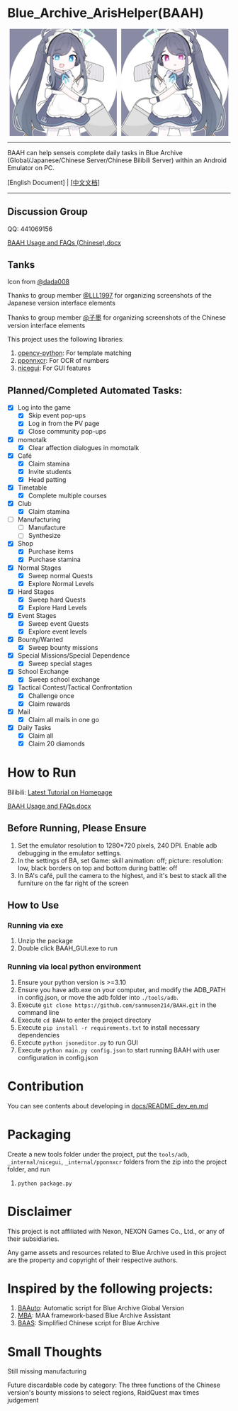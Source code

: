 # Blue_Archive_ArisHelper(BAAH)

<div style="display:flex;justify-content:space-around"><img src="../DATA/assets/aris.png" style="width:48%"/><img src="../DATA/assets/kei.png" style="width:48%"/></div>


---

BAAH can help senseis complete daily tasks in Blue Archive (Global/Japanese/Chinese Server/Chinese Bilibili Server) within an Android Emulator on PC.

[English Document] | [[中文文档]](../README.md)

---

## Discussion Group

QQ: 441069156

[BAAH Usage and FAQs (Chinese).docx](https://docs.qq.com/doc/DR1RPaURleGF0ZWFS)

## Tanks

Icon from [@dada008](https://space.bilibili.com/23726244)

Thanks to group member [@LLL1997](https://github.com/LLL1997) for organizing screenshots of the Japanese version interface elements

Thanks to group member [@子墨](https://space.bilibili.com/11179370) for organizing screenshots of the Chinese version interface elements

This project uses the following libraries: 

1. [opencv-python](https://github.com/opencv/opencv): For template matching
2. [pponnxcr](https://github.com/hgjazhgj/pponnxcr): For OCR of numbers
3. [nicegui](https://github.com/zauberzeug/nicegui): For GUI features

## Planned/Completed Automated Tasks:

- [x] Log into the game
  - [x] Skip event pop-ups
  - [x] Log in from the PV page
  - [x] Close community pop-ups

- [x] momotalk
  - [x] Clear affection dialogues in momotalk

- [x] Café
  - [x] Claim stamina
  - [x] Invite students
  - [x] Head patting
- [x] Timetable
  - [x] Complete multiple courses
- [x] Club
  - [x] Claim stamina
- [ ] Manufacturing
  - [ ] Manufacture
  - [ ] Synthesize
- [x] Shop
  - [x] Purchase items
  - [x] Purchase stamina

- [x] Normal Stages
  - [x] Sweep normal Quests
  - [x] Explore Normal Levels
- [x] Hard Stages
  - [x] Sweep hard Quests
  - [x] Explore Hard Levels
- [x] Event Stages
  - [x] Sweep event Quests
  - [x] Explore event levels
- [x] Bounty/Wanted
  - [x] Sweep bounty missions
- [x] Special Missions/Special Dependence
  - [x] Sweep special stages
- [x] School Exchange
  - [x] Sweep school exchange
- [x] Tactical Contest/Tactical Confrontation
  - [x] Challenge once
  - [x] Claim rewards
- [x] Mail
  - [x] Claim all mails in one go
- [x] Daily Tasks
  - [x] Claim all
  - [x] Claim 20 diamonds

# How to Run

Bilibili: [Latest Tutorial on Homepage](https://space.bilibili.com/7331920?spm_id_from=333.1007.0.0)

[BAAH Usage and FAQs.docx](https://docs.qq.com/doc/DR1RPaURleGF0ZWFS)

## Before Running, Please Ensure

1. Set the emulator resolution to 1280*720 pixels, 240 DPI. Enable adb debugging in the emulator settings.
2. In the settings of BA, set Game: skill animation: off; picture: resolution: low, black borders on top and bottom during battle: off
3. In BA's café, pull the camera to the highest, and it's best to stack all the furniture on the far right of the screen

## How to Use

### Running via exe

1. Unzip the package
2. Double click BAAH_GUI.exe to run

### Running via local python environment

1. Ensure your python version is >=3.10
2. Ensure you have adb.exe on your computer, and modify the ADB_PATH in config.json, or move the adb folder into `./tools/adb`.
3. Execute `git clone https://github.com/sanmusen214/BAAH.git` in the command line
4. Execute `cd BAAH` to enter the project directory
5. Execute `pip install -r requirements.txt` to install necessary dependencies
6. Execute `python jsoneditor.py` to run GUI
7. Execute `python main.py config.json` to start running BAAH with user configuration in config.json

# Contribution

You can see contents about developing in [docs/README_dev_en.md](./README_dev_en.md)

# Packaging

Create a new tools folder under the project, put the `tools/adb`, `_internal/nicegui`, `_internal/pponnxcr` folders from the zip into the project folder, and run

1. `python package.py`


# Disclaimer

This project is not affiliated with Nexon, NEXON Games Co., Ltd., or any of their subsidiaries.

Any game assets and resources related to Blue Archive used in this project are the property and copyright of their respective authors.

# Inspired by the following projects:

1. [BAAuto](https://github.com/RedDeadDepresso/BAAuto): Automatic script for Blue Archive Global Version
2. [MBA](https://github.com/MaaAssistantArknights/MBA): MAA framework-based Blue Archive Assistant
3. [BAAS](https://github.com/pur1fying/blue_archive_auto_script): Simplified Chinese script for Blue Archive

# Small Thoughts

Still missing manufacturing

Future discardable code by category: The three functions of the Chinese version's bounty missions to select regions, RaidQuest max times judgement
